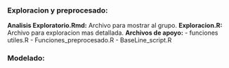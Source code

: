 ### Exploracion y preprocesado:
**Analisis Exploratorio.Rmd:** Archivo para mostrar al grupo.
**Exploracion.R:** Archivo para exploracion mas detallada.
**Archivos de apoyo:**
        - funciones utiles.R
        - Funciones_preprocesado.R
        - BaseLine_script.R
        
### Modelado: